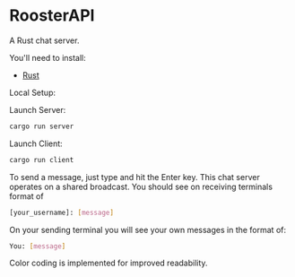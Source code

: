 # RoosterAPI

A Rust chat server.

You'll need to install:

- [Rust](https://www.rust-lang.org/tools/install)

Local Setup:

Launch Server:

```bash
cargo run server
```

Launch Client:

```bash
cargo run client
```

To send a message, just type and hit the Enter key. This chat server operates on a shared broadcast. You should see on receiving terminals format of

```bash
[your_username]: [message]
```

On your sending terminal you will see your own messages in the format of:

```bash
You: [message]
```

Color coding is implemented for improved readability.
